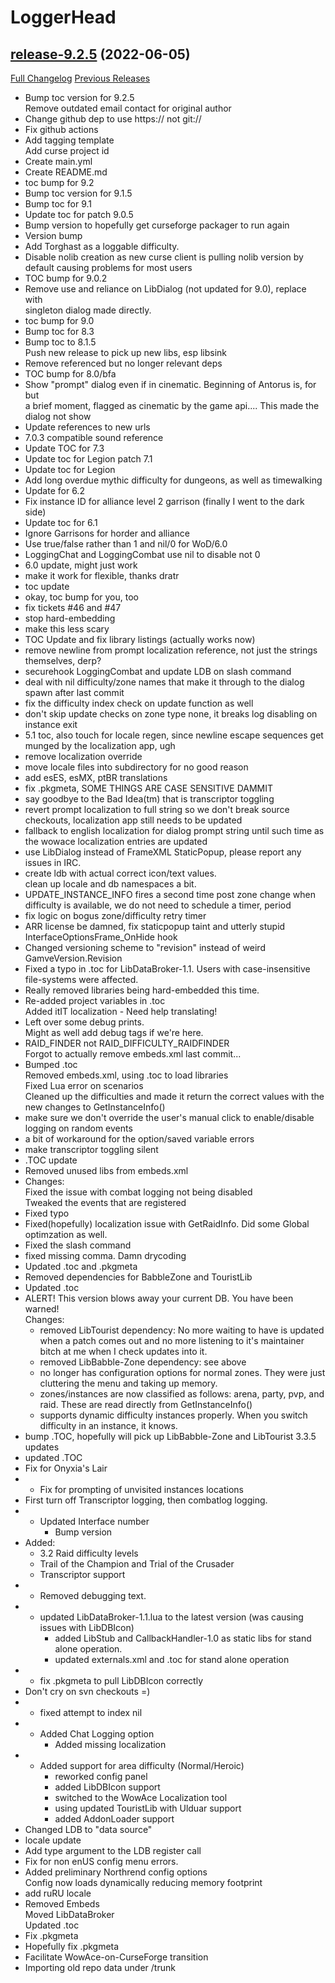 # LoggerHead

## [release-9.2.5](https://github.com/dratr/loggerhead/tree/release-9.2.5) (2022-06-05)
[Full Changelog](https://github.com/dratr/loggerhead/commits/release-9.2.5) [Previous Releases](https://github.com/dratr/loggerhead/releases)

- Bump toc version for 9.2.5  
    Remove outdated email contact for original author  
- Change github dep to use https:// not git://  
- Fix github actions  
- Add tagging template  
    Add curse project id  
- Create main.yml  
- Create README.md  
- toc bump for 9.2  
- Bump toc version for 9.1.5  
- Bump toc for 9.1  
- Update toc for patch 9.0.5  
- Bump version to hopefully get curseforge packager to run again  
- Version bump  
- Add Torghast as a loggable difficulty.  
- Disable nolib creation as new curse client is pulling nolib version by  
    default causing problems for most users  
- TOC bump for 9.0.2  
- Remove use and reliance on LibDialog (not updated for 9.0), replace with  
    singleton dialog made directly.  
- toc bump for 9.0  
- Bump toc for 8.3  
- Bump toc to 8.1.5  
    Push new release to pick up new libs, esp libsink  
- Remove referenced but no longer relevant deps  
- TOC bump for 8.0/bfa  
- Show "prompt" dialog even if in cinematic.  Beginning of Antorus is, for but  
    a brief moment, flagged as cinematic by the game api.... This made the  
    dialog not show  
- Update references to new urls  
- 7.0.3 compatible sound reference  
- Update TOC for 7.3  
- Update toc for Legion patch 7.1  
- Update toc for Legion  
- Add long overdue mythic difficulty for dungeons, as well as timewalking  
- Update for 6.2  
- Fix instance ID for alliance level 2 garrison (finally I went to the dark side)  
- Update toc for 6.1  
- Ignore Garrisons for horder and alliance  
- Use true/false rather than 1 and nil/0 for WoD/6.0  
- LoggingChat and LoggingCombat use nil to disable not 0  
- 6.0 update, might just work  
- make it work for flexible, thanks dratr  
- toc update  
- okay, toc bump for you, too  
- fix tickets #46 and #47  
- stop hard-embedding  
- make this less scary  
- TOC Update and fix library listings (actually works now)  
- remove newline from prompt localization reference, not just the strings themselves, derp?  
- securehook LoggingCombat and update LDB on slash command  
- deal with nil difficulty/zone names that make it through to the dialog spawn after last commit  
- fix the difficulty index check on update function as well  
- don't skip update checks on zone type none, it breaks log disabling on instance exit  
- 5.1 toc, also touch for locale regen, since newline escape sequences get munged by the localization app, ugh  
- remove localization override  
- move locale files into subdirectory for no good reason  
- add esES, esMX, ptBR translations  
- fix .pkgmeta, SOME THINGS ARE CASE SENSITIVE DAMMIT  
- say goodbye to the Bad Idea(tm) that is transcriptor toggling  
- revert prompt localization to full string so we don't break source checkouts, localization app still needs to be updated  
- fallback to english localization for dialog prompt string until such time as the wowace localization entries are updated  
- use LibDialog instead of FrameXML StaticPopup, please report any issues in IRC.  
- create ldb with actual correct icon/text values.  
    clean up locale and db namespaces a bit.  
- UPDATE\_INSTANCE\_INFO fires a second time post zone change when difficulty is available, we do not need to schedule a timer, period  
- fix logic on bogus zone/difficulty retry timer  
- ARR license be damned, fix staticpopup taint and utterly stupid InterfaceOptionsFrame\_OnHide hook  
- Changed versioning scheme to "revision" instead of weird GamveVersion.Revision  
- Fixed a typo in .toc for LibDataBroker-1.1. Users with case-insensitive file-systems were affected.  
- Really removed libraries being hard-embedded this time.  
- Re-added project variables in .toc  
    Added itIT localization - Need help translating!  
- Left over some debug prints.  
    Might as well add debug tags if we're here.  
- RAID\_FINDER not RAID\_DIFFICULTY\_RAIDFINDER  
    Forgot to actually remove embeds.xml last commit...  
- Bumped .toc  
    Removed embeds.xml, using .toc to load libraries  
    Fixed Lua error on scenarios  
    Cleaned up the difficulties and made it return the correct values with the new changes to GetInstanceInfo()  
- make sure we don't override the user's manual click to enable/disable logging on random events  
- a bit of workaround for the option/saved variable errors  
- make transcriptor toggling silent  
- .TOC update  
- Removed unused libs from embeds.xml  
- Changes:  
    Fixed the issue with combat logging not being disabled  
    Tweaked the events that are registered  
- Fixed typo  
- Fixed(hopefully) localization issue with GetRaidInfo.  Did some Global optimzation as well.  
- Fixed the slash command  
- fixed missing comma.  Damn drycoding  
- Updated .toc and .pkgmeta  
- Removed dependencies for BabbleZone and TouristLib  
- Updated .toc  
- ALERT! This version blows away your current DB.  You have been warned!  
    Changes:  
    - removed LibTourist dependency:  No more waiting to have is updated when a patch comes out and no more listening to it's maintainer bitch at me when I check updates into it.  
    - removed LibBabble-Zone dependency: see above  
    - no longer has configuration options for normal zones.  They were just cluttering the menu and taking up memory.  
    - zones/instances are now classified as follows:  arena, party, pvp, and raid.  These are read directly from GetInstanceInfo()  
    - supports dynamic difficulty instances properly.  When you switch difficulty in an instance, it knows.  
- bump .TOC, hopefully will pick up LibBabble-Zone and LibTourist 3.3.5 updates  
- updated .TOC  
- Fix for Onyxia's Lair  
- - Fix for prompting of unvisited instances locations  
- First turn off Transcriptor logging, then combatlog logging.  
- - Updated Interface number  
    - Bump version  
- Added:   
    - 3.2 Raid difficulty levels  
    - Trail of the Champion and Trial of the Crusader  
    - Transcriptor support  
- - Removed debugging text.  
- - updated LibDataBroker-1.1.lua to the latest version (was causing issues with LibDBIcon)  
    - added LibStub and CallbackHandler-1.0 as static libs for stand alone operation.  
    - updated externals.xml and .toc for stand alone operation  
- - fix .pkgmeta to pull LibDBIcon correctly  
- Don't cry on svn checkouts =)  
- - fixed attempt to index nil  
- - Added Chat Logging option  
    - Added missing localization  
- - Added support for area difficulty (Normal/Heroic)  
    - reworked config panel  
    - added LibDBIcon support  
    - switched to the WowAce Localization tool  
    - using updated TouristLib with Ulduar support  
    - added AddonLoader support  
- Changed LDB to "data source"  
- locale update  
- Add type argument to the LDB register call  
- Fix for non enUS config menu errors.  
- Added preliminary Northrend config options  
    Config now loads dynamically reducing memory footprint  
- add ruRU locale  
- Removed Embeds  
    Moved LibDataBroker  
    Updated .toc  
- Fix .pkgmeta  
- Hopefully fix .pkgmeta  
- Facilitate WowAce-on-CurseForge transition  
- Importing old repo data under /trunk  